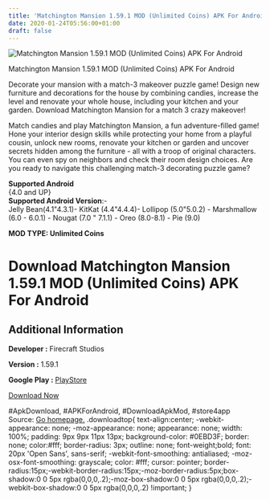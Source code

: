 ```yaml
---
title: 'Matchington Mansion 1.59.1 MOD (Unlimited Coins) APK For Android'
date: 2020-01-24T05:56:00+01:00
draft: false
---
```


![Matchington Mansion 1.59.1 MOD (Unlimited Coins) APK For Android](https://i0.wp.com/apkhome.net/wp-content/uploads/2020/01/Matchington-Mansion-1.59.1-MOD-Unlimited-Coins.png "Matchington Mansion 1.59.1 MOD (Unlimited Coins) APK For Android")

  

Matchington Mansion 1.59.1 MOD (Unlimited Coins) APK For Android

Decorate your mansion with a match-3 makeover puzzle game! Design new furniture and decorations for the house by combining candies, increase the level and renovate your whole house, including your kitchen and your garden. Download Matchington Mansion for a match 3 crazy makeover!

Match candies and play Matchington Mansion, a fun adventure-filled game! Hone your interior design skills while protecting your home from a playful cousin, unlock new rooms, renovate your kitchen or garden and uncover secrets hidden among the furniture - all with a troop of original characters. You can even spy on neighbors and check their room design choices. Are you ready to navigate this challenging match-3 decorating puzzle game?

**Supported Android**  
{4.0 and UP}  
**Supported Android Version**:-  
Jelly Bean(4.1"4.3.1)- KitKat (4.4"4.4.4)- Lollipop (5.0"5.0.2) - Marshmallow (6.0 - 6.0.1) - Nougat (7.0 " 7.1.1) - Oreo (8.0-8.1) - Pie (9.0)

**MOD TYPE: Unlimited Coins**

Download Matchington Mansion 1.59.1 MOD (Unlimited Coins) APK For Android
=========================================================================

Additional Information
----------------------

**Developer :** Firecraft Studios

**Version :** 1.59.1

**Google Play :** [PlayStore](https://play.google.com/store/apps/details?id=com.matchington.mansion)

  

[Download Now](https://store4app.co/post/matchington-mansion-1-59-1-mod-unlimited-coins-apk-for-android_1579778232)

  
#ApkDownload, #APKForAndroid, #DownloadApkMod, #store4app  
Source: [Go homepage.](https://store4app.co/post/matchington-mansion-1-59-1-mod-unlimited-coins-apk-for-android_1579778232) .downloadtop{ text-align:center; -webkit-appearance: none; -moz-appearance: none; appearance: none; width: 100%; padding: 9px 9px 11px 13px; background-color: #0EBD3F; border: none; color:#fff; border-radius: 3px; outline: none; font-weight;bold; font: 20px 'Open Sans', sans-serif; -webkit-font-smoothing: antialiased; -moz-osx-font-smoothing: grayscale; color: #fff; cursor: pointer; border-radius:15px;-webkit-border-radius:15px;-moz-border-radius:5px;box-shadow:0 0 5px rgba(0,0,0,.2);-moz-box-shadow:0 0 5px rgba(0,0,0,.2);-webkit-box-shadow:0 0 5px rgba(0,0,0,.2) !important; }